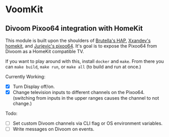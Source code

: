 # VoomKit

## Divoom Pixoo64 integration with HomeKit

This module is built upon the shoulders of [Brutella's HAP](https://github.com/brutella/hap), [Xxandev's homekit](https://github.com/xxandev/homekit), and [Jurjevic's pixoo64](https://github.com/jurjevic/pixoo64/). It's goal is to expose the Pixoo64 from Divoom as a HomeKit compatible TV.

If you want to play around with this, install `docker` and `make`. From there you can `make build`, `make run`, or `make all` (to build and run at once.)

Currently Working:
- [x] Turn Display off/on.
- [x] Change television inputs to different channels on the Pixoo64. (switching from inputs in the upper ranges causes the channel to not change.)

Todo:
- [ ] Set custom Divoom channels via CLI flag or OS environment variables.
- [ ] Write messages on Divoom on events.
